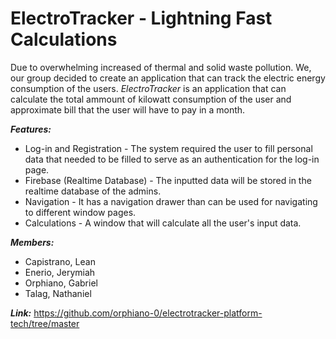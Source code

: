 # ElectroTracker - Lightning Fast Calculations

Due to overwhelming increased of thermal and solid waste pollution. We, our group decided to create an application that can track the electric energy
consumption of the users. _ElectroTracker_ is an application that can calculate the total ammount of kilowatt consumption of the user and approximate bill
that the user will have to pay in a month. 

_**Features:**_
- Log-in and Registration - The system required the user to fill personal data that needed to be filled to serve as an authentication for the log-in page.
- Firebase (Realtime Database) - The inputted data will be stored in the realtime database of the admins.
- Navigation - It has a navigation drawer than can be used for navigating to different window pages.
- Calculations - A window that will calculate all the user's input data.

**_Members:_**
- Capistrano, Lean 
- Enerio, Jerymiah 
- Orphiano, Gabriel 
- Talag, Nathaniel

**_Link:_** https://github.com/orphiano-0/electrotracker-platform-tech/tree/master
